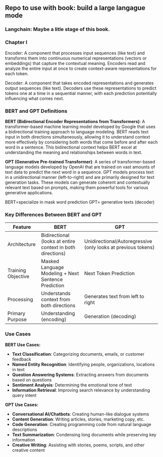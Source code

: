 ## Repo to use with book: build a large langague mode


### Langchain: Maybe a litle stage of this book.



### Chapter I

Encoder: A component that processes input sequences (like text) and transforms them into continuous numerical representations (vectors or embeddings) that capture the contextual meaning. Encoders read and analyze the entire input at once to create context-aware representations for each token.

Decoder: A component that takes encoded representations and generates output sequences (like text). Decoders use these representations to predict tokens one at a time in a sequential manner, with each prediction potentially influencing what comes next.


### BERT and GPT Definitions

**BERT (Bidirectional Encoder Representations from Transformers)**: A transformer-based machine learning model developed by Google that uses a bidirectional training approach to language modeling. BERT reads text input in both directions simultaneously, allowing it to understand context more effectively by considering both words that come before and after each word in a sentence. This bidirectional context helps BERT excel at understanding the meaning and relationships between words in text.


**GPT (Generative Pre-trained Transformer)**: A series of transformer-based language models developed by OpenAI that are trained on vast amounts of text data to predict the next word in a sequence. GPT models process text in a unidirectional manner (left-to-right) and are primarily designed for text generation tasks. These models can generate coherent and contextually relevant text based on prompts, making them powerful tools for various generative applications.


BERT=specialize in mask word prediction
GPT= generative texts (decoder)

### Key Differences Between BERT and GPT

| Feature | BERT | GPT |
|---------|------|-----|
| Architecture | Bidirectional (looks at entire context in both directions) | Unidirectional/Autoregressive (only looks at previous tokens) |
| Training Objective | Masked Language Modeling + Next Sentence Prediction | Next Token Prediction |
| Processing | Understands context from both directions | Generates text from left to right |
| Primary Purpose | Understanding (encoding) | Generation (decoding) |

### Use Cases

**BERT Use Cases:**
- **Text Classification**: Categorizing documents, emails, or customer feedback
- **Named Entity Recognition**: Identifying people, organizations, locations in text
- **Question Answering Systems**: Extracting answers from documents based on questions
- **Sentiment Analysis**: Determining the emotional tone of text
- **Information Retrieval**: Improving search relevance by understanding query intent

**GPT Use Cases:**
- **Conversational AI/Chatbots**: Creating human-like dialogue systems
- **Content Generation**: Writing articles, stories, marketing copy, etc.
- **Code Generation**: Creating programming code from natural language descriptions  
- **Text Summarization**: Condensing long documents while preserving key information
- **Creative Writing**: Assisting with stories, poems, scripts, and other creative content

